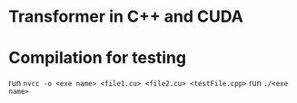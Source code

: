 # Transformer in C++ and CUDA

# Compilation for testing
run `nvcc -o <exe name> <file1.cu> <file2.cu> <testFile.cpp>`
run `./<exe name>`
